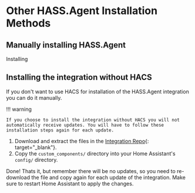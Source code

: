 # Other HASS.Agent Installation Methods

## Manually installing HASS.Agent

Installing

## Installing the integration without HACS

If you don't want to use HACS for installation of the HASS.Agent integration you can do it manually.

!!! warning

    If you choose to install the integration without HACS you will not automatically receive updates. You will have to follow these installation steps again for each update.

1. Download and extract the files in the [Integration Repo](https://github.com/hass-agent/integration/archive/refs/heads/main.zip){: target="\_blank"}.
2. Copy the `custom_components/` directory into your Home Assistant's `config/` directory.

Done! Thats it, but remember there will be no updates, so you need to re-download the file and copy again for each update of the integration. Make sure to restart Home Assistant to apply the changes.

